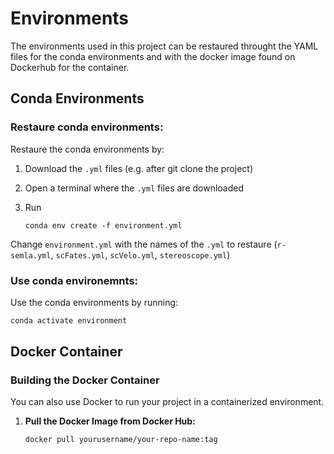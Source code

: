 # Environments

The environments used in this project can be restaured throught the YAML files for the conda environments and with the docker image found on Dockerhub for the container.

## Conda Environments

### Restaure conda environments:
Restaure the conda environments by:

1. Download the `.yml` files (e.g. after git clone the project)
2. Open a terminal where the `.yml` files are downloaded
3. Run

    ```
    conda env create -f environment.yml
    ```

Change `environment.yml` with the names of the `.yml` to restaure (`r-semla.yml`, `scFates.yml`, `scVelo.yml`, `stereoscope.yml`)

### Use conda environemnts:

Use the conda environments by running:

   ```bash
   conda activate environment
   ```



## Docker Container

### Building the Docker Container

You can also use Docker to run your project in a containerized environment.

1. **Pull the Docker Image from Docker Hub:**

   ```bash
   docker pull yourusername/your-repo-name:tag
   ```
